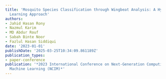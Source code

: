 ```yaml
---
title: 'Mosquito Species Classification through Wingbeat Analysis: A Hybrid Machine
  Learning Approach'
authors:
- Jahid Hasan Rony
- Nazmul Karim
- MD Abdur Rouf
- Sabah Binte Noor
- Fazlul Hasan Siddiqui
date: '2023-01-01'
publishDate: '2025-03-25T10:34:09.861189Z'
publication_types:
- paper-conference
publication: '*2023 International Conference on Next-Generation Computing, IoT and
  Machine Learning (NCIM)*'
---
```

